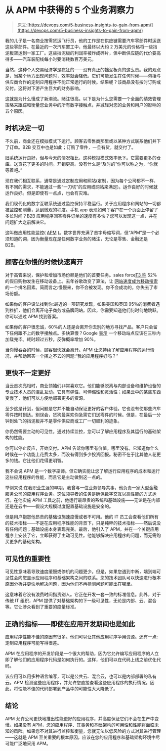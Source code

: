 # 从 APM 中获得的 5 个业务洞察力

> 原文:[https://devops.com/5-business-insights-to-gain-from-apm/](https://devops.com/5-business-insights-to-gain-from-apm/)

我的儿子是一名商业按需货运飞行员，他的工作是在供应链需要汽车零部件时运送这些零部件。在最近的一次汽车罢工中，他最终以大约 2 万美元的价格将一些挡泥板空运到一家工厂。这些挡泥板的利润率被炸成碎片，但中断供应链的代价要高得多——汽车装配线每小时要消耗数百万美元。

当然，这种个人交易经济学是疯狂的——没有真正的挡泥板真的这么贵。我的观点是，当某个地方出现问题时，效率就会降低。它们可能发生在任何时候——包括与供应商合作的定制应用程序不能正常运行的时候。结果呢？该商品没有按时订购或交付。这将对下游产生巨大的财务影响。

这就是为什么慢成了新潮流。赌注很高。以下是为什么您需要一个全面的绩效管理策略来跟踪和衡量您业务中的所有数字接触点，并减轻对您的业务和用户的影响的五个原因。

## **时机决定一切**

不久前，商业还在模拟模式下运行。顾客去零售商那里或以某种方式联系他们并下了订单。B2B 交互中也是如此；订购了零件，一旦有货，就交付了。

旧系统运行良好，但与今天的情况相比，这种模拟模式效率低下。它需要更多的仓库。送货花了更多的时间。开销更高。没有什么是“及时的”你可以称之为，“你就等着吧。”

现在我们相互联系，通常是通过定制应用和网站(定制，因为每个公司都不一样，有不同的需求，不能通过一些“一刀切”的应用或网站来满足)。运作良好的时候就运作良好。但是即使有一点点，也会有灾难。

我们现代化的数字互联系统通过监控保持平稳运行。关于应用程序和网站的一切都被监控和测量，达到微观的程度。手机 app 表现如何？客户在一个页面上停留了多长时间？B2B 应用程序回答零件订单的速度有多快？您可以发现这一点，并在问题扩大之前解决它。

这叫做应用性能监控( [APM](https://www.gartner.com/en/information-technology/glossary/application-performance-monitoring-apm) )。数字世界充满了首字母缩写词，但“APM”是一个必须知道的词，因为衡量现在是任何数字业务的赌注，无论是零售、金融还是 B2B。

## **顾客在你慢的时候快速离开**

对于高管来说，保护和增加市场份额是他们的首要任务。sales force[T3 称](https://www.salesforce.com/solutions/industries/retail/holiday-insights/) 52%的假日购物发生在移动设备上。去年谷歌改变了算法，让 [网站速度成为移动搜索](https://webmasters.googleblog.com/2018/01/using-page-speed-in-mobile-search.html) 的一个排名因素。简而言之:慢慢来，你不会被发现。你不会成功的。你失去了市场份额。

如果你的客户设法找到你:最近的一项研究[](https://www.retailcustomerexperience.com/news/bad-digital-experiences-are-hurting-retailers-bottom-line/)发现，如果美国和英国 95%的消费者遇到挫折，他们会离开电子商务或品牌网站。因此，你需要知道他们何时何地跳跃。你可以通过 APM 找到答案。

如果你的客户很忠诚，60%的人还是会离开你去别的地方寻找产品。客户只会留下任何跟不上的数字接触点。多快算慢？Google [表示](https://www.thinkwithgoogle.com/marketing-resources/data-measurement/mobile-page-speed-new-industry-benchmarks/) 一个移动站点应该在三秒内加载完毕。耗时超过五秒，反弹概率增加 90%。

当你慢吞吞的时候，顾客很快就会离开。APM 让您持续了解应用程序的运行情况，并帮助回答一个挥之不去的问题:“我的应用程序好吗？”

## **更快不一定更好**

当云首次亮相时，商业领袖们非常喜欢它。他们能够脱离与内部设备和维护设备的专业技术人员的混乱互动。它具有弹性、可伸缩性和灵活性；如果云中的某些东西变慢了，他们可以方便地部署更多的资源。

至少这是计划，但问题是它并不能自动保证更好的客户体验。它也没有使那些汽车零件按时到达。别误会，货狗最喜欢你急需它们送零件的时候。但是，在最后一分钟到处飞的挡泥板并不是零件供应商或工厂一切顺利的迹象。

你仍然需要主动的可见性。通过持续监控，您可以了解应用程序及其运行的基础架构的性能。

你可以停止反应，开始交付。APM 告诉你哪里有价值，哪里没有。它知道你什么时候在一个功能上花费太多，而没有得到多少投资回报。秘密不在于比其他人花更多的钱。它比他们花得更明智。

我不会说 APM 是一个数字巫师。但它确实能让您了解运行应用程序的成本和运行这些应用程序的性能，而且它是主动做到这一点的。

举例来说:在我职业生涯的早期，我曾与一位业务领导共事，他负责一家大型金融服务公司的应用程序业务。这位领导者的任务是确保数字交互以高性能的方式运行。在他实施 APM 工具之前，他运行最昂贵的系统和基础设施——无论是在内部还是在云中——假设大规模过度配置基础设施是安全的。

但是用户抱怨他昂贵的基础设施速度慢或者不可用。他的 IT 员工会查看他们所有的技术指标——不是在应用程序性能的背景下，只是纯粹的技术指标——然后说没有任何问题；基础设施本身表现完美。最后，他引入了 APM，并在一个关键应用程序上安装了它，立即获得了主动可见性。他能够解决应用程序的问题，而无需购买更多的基础架构。

## **可见性的重要性**

可见性意味着导致速度缓慢或停机的问题更少。但是，如果您遇到中断，端到端可见性会向您显示应用程序和基础架构之间的联系。您的技术团队可以快速进行根本原因分析并更快地解决问题，因为他们不再猜测问题可能出在哪里。

这意味着它没有浪费时间指责别人。它正在开发一套一致的标准信息。此外，对于传统 IT 组织，APM 提供了对基础架构的下一级可见性，无论是内部、云、混合等。它让涉众看到了重要的度量标准。

## **正确的指标——即使在应用开发期间也是如此**

应用程序性能不佳的原因有很多。他们可以让其他应用程序争用资源。还有一点:定制应用程序可能写得很差。

APM 在应用程序的开发阶段是一个很大的帮助，因为它允许编写应用程序的人立即了解他们的应用程序代码是如何执行的。这样，他们可以在代码上线之前优化代码。

该应用可以用多种语言编写，可以是公共云、混合云，也可以是内部部署的私有云。APM 检测这些应用程序，并允许您直接查看这些应用程序的执行情况。因此，将性能不佳的代码部署到产品中的可能性大大降低了。

## **结论**

APM 允许公司更快地推出性能更好的应用程序，并高度保证它们不会在生产中变慢。如果没有 APM，您的应用程序、其事务和基础架构的可用性和性能将面临未知的风险。如果您不对其进行监控和衡量，您就无法以低风险的方式对其进行管理——这就是 APM 至关重要的根本原因，应该在您的应用程序和基础架构环境中尽可能广泛地采用 APM。